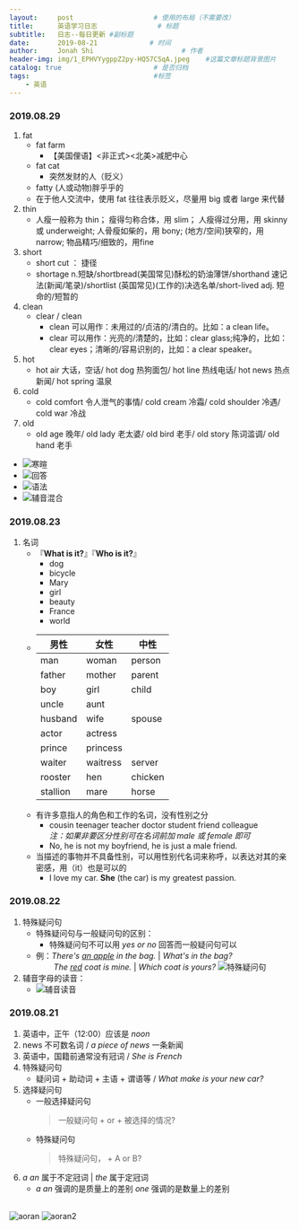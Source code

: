 ```yaml
---
layout:     post                    # 使用的布局（不需要改）
title:      英语学习日志               # 标题 
subtitle:   日志--每日更新 #副标题
date:       2019-08-21             # 时间
author:     Jonah Shi                      # 作者
header-img: img/1_EPHVYygppZ2py-HQ57CSqA.jpeg    #这篇文章标题背景图片
catalog: true                       # 是否归档
tags:                               #标签
    - 英语
---
```


### 2019.08.29
1. fat
   - fat farm
      * 【美国俚语】<非正式><北美>减肥中心
   - fat cat
      * 突然发财的人（贬义）
   - fatty (人或动物)胖乎乎的
   - 在于他人交流中，使用 fat 往往表示贬义，尽量用 big 或者 large 来代替
2. thin
   - 人瘦一般称为 thin； 瘦得匀称合体，用 slim； 人瘦得过分用，用 skinny 或 underweight; 人骨瘦如柴的，用 bony; (地方/空间)狭窄的，用 narrow; 物品精巧/细致的，用fine
2. short
   -  short cut ： 捷径
   -  shortage n.短缺/shortbread(美国常见)酥松的奶油薄饼/shorthand 速记法(新闻/笔录)/shortlist (英国常见)(工作的)决选名单/short-lived adj. 短命的/短暂的
3. clean
   - clear / clean
     * clean 可以用作：未用过的/贞洁的/清白的。比如：a clean life。
     * clear 可以用作：光亮的/清楚的，比如：clear glass;纯净的，比如：clear eyes；清晰的/容易识别的，比如：a clear speaker。
4. hot
   - hot air 大话，空话/ hot dog 热狗面包/ hot line 热线电话/ hot news 热点新闻/ hot spring 温泉
5. cold
   - cold comfort 令人泄气的事情/ cold cream 冷霜/ cold shoulder 冷遇/ cold war 冷战 
6. old
   - old age 晚年/ old lady 老太婆/ old bird 老手/ old story 陈词滥调/ old hand 老手

- ![寒暄](/img/Screenshot&#32;from&#32;2019-08-29&#32;14-57-15.png)
- ![回答](/img/Screenshot&#32;from&#32;2019-08-29&#32;15-01-27.png)
- ![语法](/img/Screenshot&#32;from&#32;2019-08-29&#32;15-04-07.png)
- ![辅音混合](/img/Screenshot&#32;from&#32;2019-08-29&#32;15-07-28.png)

### 2019.08.23
1. 名词
    * 『**What is it?**』『**Who is it?**』
        - dog
        - bicycle
        - Mary
        - girl
        - beauty
        - France
        - world
    * 男性|女性|中性  
      ----|----|----
      man|woman|person
      father|mother|parent
      boy|girl|child
      uncle|aunt|
      husband|wife|spouse
      actor|actress|
      prince|princess|
      waiter|waitress|server
      rooster|hen|chicken
      stallion|mare|horse
    * 有许多意指人的角色和工作的名词，没有性别之分
      - cousin teenager teacher doctor student friend colleague
      <br>*注：如果非要区分性别可在名词前加 male 或 female 即可*
      - No, he is not my boyfriend, he is just a male friend.
    * 当描述的事物并不具备性别，可以用性别代名词来称呼，以表达对其的亲密感，用（it）也是可以的
      - I love my car. **She** (the car) is my greatest passion.  

### 2019.08.22
1. 特殊疑问句
    * 特殊疑问句与一般疑问句的区别：
      - 特殊疑问句不可以用 *yes or no* 回答而一般疑问句可以
    * 例：*There's <u>an apple</u> in the bag.* | *What's in the bag?*<br>
    &nbsp;&nbsp;&nbsp;&nbsp;&nbsp;&nbsp;&nbsp;&nbsp;*The <u>red</u> coat is mine.* | *Which coat is yours?*
    ![特殊疑问句](/img/Screenshot&#32;from&#32;2019-08-22&#32;19-10-41.png)
2. 辅音字母的读音：
    * ![辅音读音](/img/Screenshot&#32;from&#32;2019-08-22&#32;19-18-18.png)

### 2019.08.21
1. 英语中，正午（12:00）应该是 *noon*
2. news 不可数名词 / *a piece of news* 一条新闻
3. 英语中，国籍前通常没有冠词 / *She is French*
4. 特殊疑问句
    * 疑问词 + 助动词 + 主语 + 谓语等 / *What make is your new car?*
5. 选择疑问句
    * 一般选择疑问句
        > 一般疑问句 + or + 被选择的情况?
    * 特殊疑问句
        > 特殊疑问句， + A or B?
6. *a an* 属于不定冠词 | *the* 属于定冠词
    * *a an* 强调的是质量上的差别 *one* 强调的是数量上的差别
    <br/>
![aoran](/img/Screenshot&#32;from&#32;2019-08-21&#32;20-09-15.png)
![aoran2](/img/Screenshot&#32;from&#32;2019-08-21&#32;20-10-50.png)

